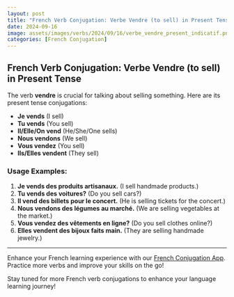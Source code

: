 ```yaml
---
layout: post
title: "French Verb Conjugation: Verbe Vendre (to sell) in Present Tense"
date: 2024-09-16
image: assets/images/verbs/2024/09/16/verbe_vendre_present_indicatif.png
categories: [French Conjugation]
---
```


## French Verb Conjugation: Verbe Vendre (to sell) in Present Tense

The verb **vendre** is crucial for talking about selling something. Here are its present tense conjugations:

- **Je vends** (I sell)
- **Tu vends** (You sell)
- **Il/Elle/On vend** (He/She/One sells)
- **Nous vendons** (We sell)
- **Vous vendez** (You sell)
- **Ils/Elles vendent** (They sell)

### Usage Examples:

1. **Je vends des produits artisanaux.** (I sell handmade products.)
2. **Tu vends des voitures?** (Do you sell cars?)
3. **Il vend des billets pour le concert.** (He is selling tickets for the concert.)
4. **Nous vendons des légumes au marché.** (We are selling vegetables at the market.)
5. **Vous vendez des vêtements en ligne?** (Do you sell clothes online?)
6. **Elles vendent des bijoux faits main.** (They are selling handmade jewelry.)

---

Enhance your French learning experience with our [French Conjugation App]({{site.appStore.url}}). Practice more verbs and improve your skills on the go!

Stay tuned for more French verb conjugations to enhance your language learning journey!